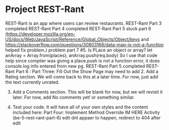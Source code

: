 # Project REST-Rant

REST-Rant is an app where users can review restaurants.
REST-Rant Part 3 completed 
REST-Rant Part 4 completed 
REST-Rant Part 5 stuck part 6 (https://developer.mozilla.org/en-US/docs/Web/JavaScript/Reference/Global_Objects/Object/keys and https://stackoverflow.com/questions/30803168/data-map-is-not-a-function helped fix problem.)
problem part 7 #5. Is PLace an object or array? 
  let anArray = Array.from(places);
      anArray.push(req.body) 
      So I use that code help since complier was giving a place.push is not a function error, it does console.log info entered from new pg. 
      REST-Rant Part 5 completed 
       REST-Rant Part 6 :
       Part Three: Fill Out the Show Page
       may need to add 
       2. Add a Rating section. We will come back to this at a later time. For now, just add the text currently unrated.

3. Add a Comments section. This will be blank for now, but we will revisit it later. For now, add No comments yet! or something similar.

4. Test your code. It will have all of your own styles and the content included here:
Part Four: Implement Method Override IM HERE
Activity (be-5-rest-rant-part-6) edit dnt appaer to happen, redirect to 404 after edit
